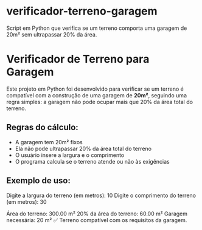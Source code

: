 # verificador-terreno-garagem
Script em Python que verifica se um terreno comporta uma garagem de 20m² sem ultrapassar 20% da área.
# Verificador de Terreno para Garagem 

Este projeto em Python foi desenvolvido para verificar se um terreno é compatível com a construção de uma garagem de **20m²**, seguindo uma regra simples: a garagem não pode ocupar mais que 20% da área total do terreno.

##  Regras do cálculo:
- A garagem tem 20m² fixos
- Ela não pode ultrapassar 20% da área total do terreno
- O usuário insere a largura e o comprimento
- O programa calcula se o terreno atende ou não às exigências

##  Exemplo de uso:
Digite a largura do terreno (em metros): 10
Digite o comprimento do terreno (em metros): 30

Área do terreno: 300.00 m²
20% da área do terreno: 60.00 m²
Garagem necessária: 20 m²
✅ Terreno compatível com os requisitos da garagem.
